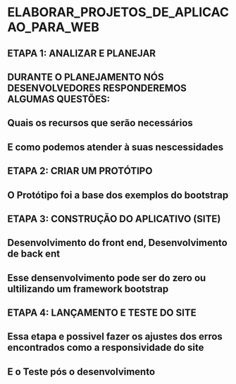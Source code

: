# ELABORAR_PROJETOS_DE_APLICACAO_PARA_WEB
## ETAPA 1: ANALIZAR E PLANEJAR

## DURANTE O PLANEJAMENTO NÓS DESENVOLVEDORES RESPONDEREMOS ALGUMAS QUESTÕES:
## Quais os recursos que serão necessários
## E como podemos atender à suas nescessidades

## ETAPA 2: CRIAR UM PROTÓTIPO
## O Protótipo foi a base dos exemplos do bootstrap

## ETAPA 3: CONSTRUÇÃO DO APLICATIVO (SITE)
## Desenvolvimento do front end, Desenvolvimento de back ent
## Esse densenvolvimento pode ser do zero ou ultilizando um framework bootstrap

## ETAPA 4: LANÇAMENTO E TESTE DO SITE
## Essa etapa e possivel fazer os ajustes dos erros encontrados como a responsividade do site
## E o Teste pós o desenvolvimento
